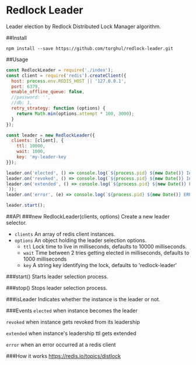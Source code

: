 Redlock Leader
==============
Leader election by Redlock Distributed Lock Manager algorithm.

##Install
```
npm install --save https://github.com/torghul/redlock-leader.git
```

##Usage
``` javascript
const RedlockLeader = require('./index');
const client = require('redis').createClient({
  host: process.env.REDIS_HOST || '127.0.0.1',
  port: 6379,
  enable_offline_queue: false,
  //password: '',
  //db: 1,
  retry_strategy: function (options) {
    return Math.min(options.attempt * 100, 3000);
  }
});

const leader = new RedlockLeader({
  clients: [client], {
    ttl: 10000,
    wait: 1000,
    key: 'my-leader-key
}});

leader.on('elected', () => console.log(`${process.pid} ${new Date()} Instance is elected as leader.`));
leader.on('revoked', () => console.log(`${process.pid} ${new Date()} Instance is no longer the leader.`));
leader.on('extended', () => console.log(`${process.pid} ${new Date()} Leadership status of instance is extended.
`));
leader.on('error', (e) => console.log(`${process.pid} ${new Date()} ERROR`, e));

leader.start();
```

##API
###new RedlockLeader(clients, options)
Create a new leader selector.

  * `clients` An array of redis client instances.
  * `options` An object holding the leader selection options.
    * `ttl` Lock time to live in milliseconds, defaults to 10000 milliseconds.
    * `wait` Time between 2 tries getting elected in milliseconds, defaults to 1000 milliseconds
    * `key` A string key identifying the lock, defaults to 'redlock-leader'

###start()
Starts leader selection process.

###stop()
Stops leader selection process.

###isLeader
Indicates whether the instance is the leader or not.

###Events
`elected` when instance becomes the leader

`revoked` when instance gets revoked from its leadership

`extended` when instance's leadership ttl gets extended

`error` when an error occurred at a redis client

###How it works
https://redis.io/topics/distlock
